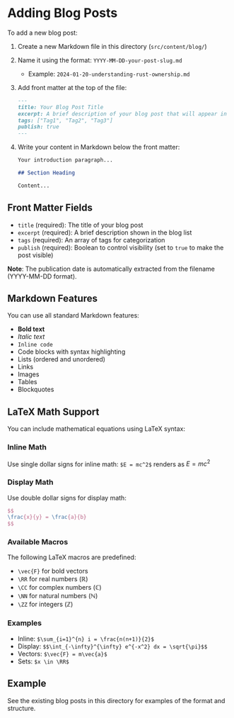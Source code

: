 # Adding Blog Posts

To add a new blog post:

1. Create a new Markdown file in this directory (`src/content/blog/`)
2. Name it using the format: `YYYY-MM-DD-your-post-slug.md`
   - Example: `2024-01-20-understanding-rust-ownership.md`
3. Add front matter at the top of the file:

   ```md
   ---
   title: Your Blog Post Title
   excerpt: A brief description of your blog post that will appear in the blog list.
   tags: ["Tag1", "Tag2", "Tag3"]
   publish: true
   ---
   ```

4. Write your content in Markdown below the front matter:

   ```markdown
   Your introduction paragraph...

   ## Section Heading

   Content...

   ```

## Front Matter Fields

- `title` (required): The title of your blog post
- `excerpt` (required): A brief description shown in the blog list
- `tags` (required): An array of tags for categorization
- `publish` (required): Boolean to control visibility (set to `true` to make the post visible)

**Note**: The publication date is automatically extracted from the filename (YYYY-MM-DD format).

## Markdown Features

You can use all standard Markdown features:

- **Bold text**
- *Italic text*
- `Inline code`
- Code blocks with syntax highlighting
- Lists (ordered and unordered)
- Links
- Images
- Tables
- Blockquotes

## LaTeX Math Support

You can include mathematical equations using LaTeX syntax:

### Inline Math

Use single dollar signs for inline math: `$E = mc^2$` renders as $E = mc^2$

### Display Math

Use double dollar signs for display math:

```latex
$$
\frac{x}{y} = \frac{a}{b}
$$
```

### Available Macros

The following LaTeX macros are predefined:

- `\vec{F}` for bold vectors
- `\RR` for real numbers (ℝ)
- `\CC` for complex numbers (ℂ)
- `\NN` for natural numbers (ℕ)
- `\ZZ` for integers (ℤ)

### Examples

- Inline: `$\sum_{i=1}^{n} i = \frac{n(n+1)}{2}$`
- Display: `$$\int_{-\infty}^{\infty} e^{-x^2} dx = \sqrt{\pi}$$`
- Vectors: `$\vec{F} = m\vec{a}$`
- Sets: `$x \in \RR$`

## Example

See the existing blog posts in this directory for examples of the format and structure.
